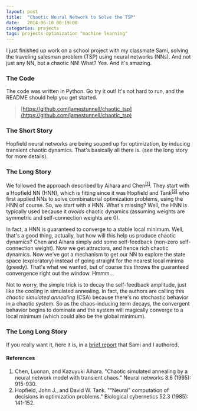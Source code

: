 ```yaml
---
layout: post
title:  "Chaotic Neural Network to Solve the TSP"
date:   2014-06-10 00:19:00
categories: projects 
tags: projects optimization "machine learning"
---
```


I just finished up work on a school project with my classmate Sami, solving the traveling salesman problem (TSP) using neural networks (NNs). And not just any NN, but a chaotic NN! What? Yes. And it's amazing.

### The Code
The code was written in Python. Go try it out! It's not hard to run, and the README should help you get started.

> [https://github.com/jamestunnell/chaotic_tsp](https://github.com/jamestunnell/chaotic_tsp)

### The Short Story
Hopfield neural networks are being souped up for optimization, by inducing transient chaotic dynamics. That's basically all there is. (see the long story for more details).

### The Long Story
We followed the approach described by Aihara and Chen<sup>[[1]](#Cite1)</sup>. They start with a Hopfield NN (HNN), which is fitting since it was Hopfield and Tank<sup>[[2]](#Cite2)</sup> who first applied NNs to solve combinatorial optimization problems, using the HNN of course. So, we start with a HNN. What's missing? Well, the HNN is typically used because it <i>avoids</i> chaotic dynamics (assuming   weights are symmetric and self-connection weights are 0).

In fact, a HNN is guaranteed to converge to a stable local minimum. Well, that's a good thing, actually, but how will this help us produce chaotic dynamics? Chen and Aihara simply add some self-feedback (non-zero self-connection weight). Now we get attractors, and hence rich chaotic dynamics. Now we've got a mechanism to get our NN to explore the state space (exploratory) instead of going straight for the nearest local minima (greedy). That's what we wanted, but of course this throws the guaranteed convergence right out the window. Hmmm...

Not to worry, the simple trick is to decay the self-feedback amplitude, just like the cooling in simulated annealing. In fact, the authors are calling this <i>chaotic simulated annealing</i> (CSA) because there's no stochastic behavior in a chaotic system. So as the chaos-inducing term decays, the convergent behavior begins to dominate and the system will magically converge to a local minimum (which could also be the global minimum).

### The Long Long Story
If you really want it, here it is, in a <a href="{{'/files/csa_tsp.pdf' | prepend:site.baseurl}}">brief report</a> that Sami and I authored.

#### References
1. <a name="Cite1"/>Chen, Luonan, and Kazuyuki Aihara. "Chaotic simulated annealing by a neural network model with transient chaos." Neural networks 8.6 (1995): 915-930.
2. <a name="Cite2"/>Hopfield, John J., and David W. Tank. "“Neural” computation of decisions in optimization problems." Biological cybernetics 52.3 (1985): 141-152.
